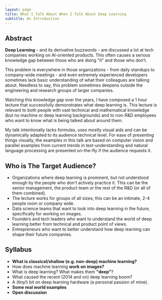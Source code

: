 ```yaml
---
layout: page
title: What I Talk About When I Talk About Deep Learning
subtitle: An Introduction
---
```



## Abstract
**Deep Learning** - and its derivative buzzwords - are discussed a lot at tech companies working on AI-oriented products. This often causes a serious knowledge gap between those who are doing "it" and those who don’t.


This problem is everywhere in those organizations - from daily standups to company-wide meetings - and even extremely experienced developers sometimes lack basic understanding of what their colleagues are talking about. Needless to say, this problem sometimes deepens outside the engineering and research groups of larger companies. 

Watching this knowledge gap over the years, I have composed a 1 hour lecture that successfully demonstrates what deep learning is.
This lecture is relevant to both people with vast technical and mathematical knowledge (but no machine or deep learning backgrounds) and to non-R&D employees who want to know what is being talked about around them.

My talk intentionally lacks formulas, uses mostly visual aids and can be dynamically adapted to its audience technical level.
For ease of presenting things visually, the examples in this talk are based on computer vision and parallel examples from current trends in text-understanding and natural language processing are presented on-the-fly if the audience requests it.


## Who is The Target Audience?

- Organizations where deep learning is prominent, but not understood enough by the people who don't actively practice it. This can be the senior management, the product team or the rest of the R&D (or all of them combined). 
- The lecture works for groups of all sizes; this can be an intimate, 2-4 people room or company wide.
- Data science teams that want to look into deep learning in the future, specifically for working on images.
- Founders and tech leaders who want to understand the world of deep learning better from technical and product point of views.
- Entrepreneurs who want to better understand how deep learning can shape their future companies.

## Syllabus
- **What is classical/shallow (e.g. non-deep) machine learning?**
- How does machine learning **work on images?**
- What is deep learning? What makes them **"deep"**?
- What caused the recent (2014 and on) deep learning boom?
- A (tiny!) bit on deep learning hardware (a personal passion of mine).
- **Some real world examples**
- **Open discussion**
